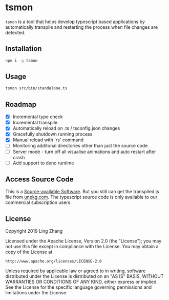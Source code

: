 # tsmon

`tsmon` is a tool that helps develop typescript based applications by automatically transpile and restarting the process when file changes are detected.

## Installation

```bash
npm i -g tsmon
```

## Usage

```bash
tsmon src/bin/standalone.ts
```

## Roadmap
- [x] Incremental type check
- [x] Incremental transpile 
- [x] Automatically reload on .ts / tsconfig.json changes
- [x] Gracefully shutdown running process
- [x] Manual reload with 'rs' command
- [ ] Monitoring additonal directories other than just the source code
- [ ] Server mode - turn off all visualise animations and auto restart after crash
- [ ] Add support to deno runtime

## Access Source Code

This is a [Source-available Software](https://en.wikipedia.org/wiki/Source-available_software). But you still can get the transpiled js file from [unpkg.com](https://unpkg.com/tsmon@0.2.1/bin/standalone). The typescript source code is only available to our commercial subscription users.

## License

Copyright 2019 Ling Zhang

Licensed under the Apache License, Version 2.0 (the "License");
you may not use this file except in compliance with the License.
You may obtain a copy of the License at

    http://www.apache.org/licenses/LICENSE-2.0

Unless required by applicable law or agreed to in writing, software
distributed under the License is distributed on an "AS IS" BASIS,
WITHOUT WARRANTIES OR CONDITIONS OF ANY KIND, either express or implied.
See the License for the specific language governing permissions and
limitations under the License.
